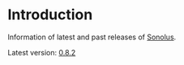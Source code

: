 # Introduction

Information of latest and past releases of [Sonolus](https://sonolus.com).

Latest version: [0.8.2](./versions/0.8.2.md)
